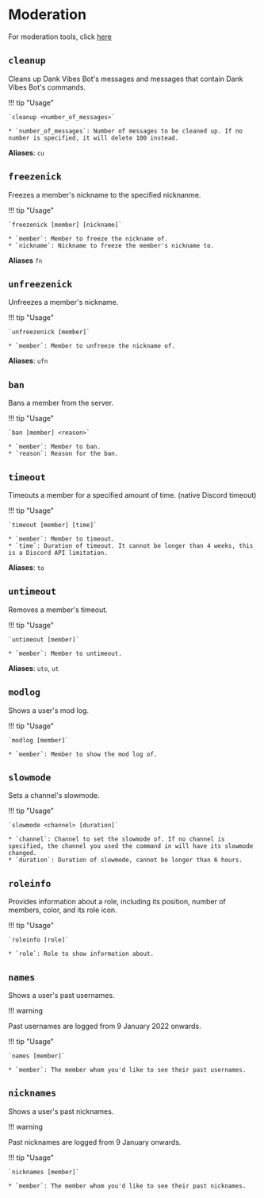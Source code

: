 # Moderation

For moderation tools, click [here](../mod/tools)

## `cleanup`

Cleans up Dank Vibes Bot's messages and messages that contain Dank Vibes Bot's commands.

!!! tip "Usage"

    `cleanup <number_of_messages>`

    * `number_of_messages`: Number of messages to be cleaned up. If no number is specified, it will delete 100 instead.

**Aliases**: `cu`

## `freezenick`

Freezes a member's nickname to the specified nicknanme. 

!!! tip "Usage"

    `freezenick [member] [nickname]`

    * `member`: Member to freeze the nickname of.
    * `nickname`: Nickname to freeze the member's nickname to.

**Aliases** `fn`

## `unfreezenick`

Unfreezes a member's nickname.

!!! tip "Usage"

    `unfreezenick [member]`

    * `member`: Member to unfreeze the nickname of.

**Aliases**: `ufn`

## `ban`

Bans a member from the server.

!!! tip "Usage"

    `ban [member] <reason>`

    * `member`: Member to ban.
    * `reason`: Reason for the ban.

## `timeout`

Timeouts a member for a specified amount of time. (native Discord timeout)

!!! tip "Usage"

    `timeout [member] [time]`

    * `member`: Member to timeout.
    * `time`: Duration of timeout. It cannot be longer than 4 weeks, this is a Discord API limitation.

**Aliases**: `to`

## `untimeout`

Removes a member's timeout.

!!! tip "Usage"

    `untimeout [member]`

    * `member`: Member to untimeout.

**Aliases**: `uto`, `ut`

## `modlog`

Shows a user's mod log.

!!! tip "Usage"

    `modlog [member]`

    * `member`: Member to show the mod log of.

## `slowmode`

Sets a channel's slowmode.

!!! tip "Usage"

    `slowmode <channel> [duration]`

    * `channel`: Channel to set the slowmode of. If no channel is specified, the channel you used the command in will have its slowmode changed.
    * `duration`: Duration of slowmode, cannot be longer than 6 hours.
    
## `roleinfo`

Provides information about a role, including its position, number of members, color, and its role icon.

!!! tip "Usage"

    `roleinfo [role]`

    * `role`: Role to show information about.

## `names`

Shows a user's past usernames.

!!! warning

Past usernames are logged from 9 January 2022 onwards.

!!! tip "Usage"

    `names [member]`

    * `member`: The member whom you'd like to see their past usernames.

## `nicknames`

Shows a user's past nicknames.

!!! warning

Past nicknames are logged from 9 January onwards.

!!! tip "Usage"

    `nicknames [member]`

    * `member`: The member whom you'd like to see their past nicknames.